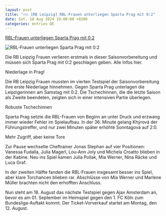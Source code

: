 ```yaml
---
layout: post
title: "🔥🔥 [RB Leipzig] RBL-Frauen unterliegen Sparta Prag mit 0:2"
date: Sat, 10 Aug 2024 19:00:00 +0200
categories: entries DE
---
```

[RBL-Frauen unterliegen Sparta Prag mit 0:2](https://rbleipzig.com/de/news/2024-2025/testspiel-rb-leipzig-frauen-sparta-prag/)

![RBL-Frauen unterliegen Sparta Prag mit 0:2](https://rbleipzig.com/assets-local/images/open-graph/rbl_1200x630.jpg?v=14072021)

Die RB Leipzig Frauen verlieren erstmals in dieser Saisonvorbereitung und müssen sich Sparta Prag mit 0:2 geschlagen geben. Alle Infos hier.

Niederlage in Prag!

Die RB Leipzig Frauen mussten im vierten Testspiel der Saisonvorbereitung ihre erste Niederlage hinnehmen. Gegen Sparta Prag unterlagen die Leipzigerinnen am Samstag mit 0:2. Die Tschechinnen, die die letzte Saison als Zweite beendeten, zeigten sich in einer intensiven Partie überlegen.

Robuste Tschechinnen

Sparta Prag setzte die RBL-Frauen von Beginn an unter Druck und erzwang immer wieder Fehler im Spielaufbau. In der 36. Minute gelang Khýrová der Führungstreffer, und nur zwei Minuten später erhöhte Sonntagová auf 2:0.

Mehr Zugriff, aber keine Tore

Zur Pause wechselte Cheftrainer Jonas Stephan auf vier Positionen: Vanessa Fudalla, Julia Magerl, Lou-Ann Joly und Michela Croatto blieben in der Kabine. Neu ins Spiel kamen Julia Pollak, Mia Werner, Nina Räcke und Luca Graf.

In der zweiten Hälfte fanden die RBL-Frauen insgesamt besser ins Spiel, aber klare Torchancen blieben rar. Abschlüsse von Mia Werner und Marlene Müller brachten nicht den erhofften Anschluss.

Nun steht am 18. August das nächste Testspiel gegen Ajax Amsterdam an, bevor es am 01. September im Heimspiel gegen den 1. FC Köln zum Bundesliga-Auftakt kommt. Der Ticket-Vorverkauf startet am Montag, den 12. August.



